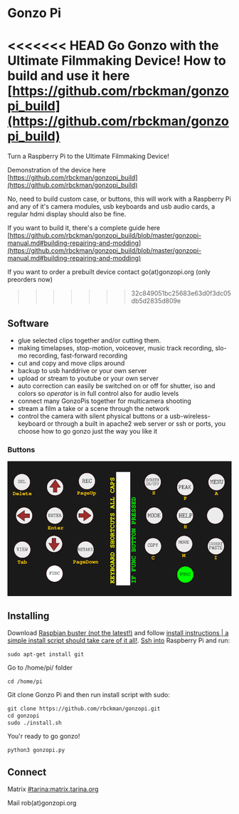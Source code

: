 Gonzo Pi
=============

<<<<<<< HEAD
Go Gonzo with the Ultimate Filmmaking Device!
How to build and use it here [https://github.com/rbckman/gonzopi_build](https://github.com/rbckman/gonzopi_build)
=======
Turn a Raspberry Pi to the Ultimate Filmmaking Device!

Demonstration of the device here [https://github.com/rbckman/gonzopi_build](https://github.com/rbckman/gonzopi_build)

No, need to build custom case, or buttons, this will work with a Raspberry Pi and any of it's camera modules, usb keyboards and usb audio cards, a regular hdmi display should also be fine.

If you want to build it, there's a complete guide here [https://github.com/rbckman/gonzopi_build/blob/master/gonzopi-manual.md#building-repairing-and-modding](https://github.com/rbckman/gonzopi_build/blob/master/gonzopi-manual.md#building-repairing-and-modding)

If you want to order a prebuilt device contact go(at)gonzopi.org (only preorders now)
>>>>>>> 32c849051bc25683e63d0f3dc05db5d2835d809e

Software
--------
- glue selected clips together and/or cutting them.
- making timelapses, stop-motion, voiceover, music track recording, slo-mo recording, fast-forward recording
- cut and copy and move clips around
- backup to usb harddrive or your own server
- upload or stream to youtube or your own server
- auto correction can easily be switched on or off for shutter, iso and colors so *operator* is in full control also for audio levels
- connect many GonzoPis together for multicamera shooting
- stream a film a take or a scene through the network
- control the camera with silent physical buttons or a usb-wireless-keyboard or through a built in apache2 web server or ssh or ports, you choose how to go gonzo just the way you like it

### Buttons
![Buttons](/extras/buttons.png)

Installing
----------
Download [Raspbian buster (not the latest!)](https://www.raspberrypi.org/downloads/raspbian/) and follow [install instructions | a simple install script should take care of it all!](https://www.raspberrypi.org/documentation/installation/installing-images/README.md).
[Ssh into](https://www.raspberrypi.org/documentation/remote-access/ssh/) Raspberry Pi and run:
```
sudo apt-get install git
```
Go to /home/pi/ folder
```
cd /home/pi
```
Git clone Gonzo Pi and then run install script with sudo:
```
git clone https://github.com/rbckman/gonzopi.git
cd gonzopi
sudo ./install.sh
```
You'r ready to go gonzo! 
```
python3 gonzopi.py
```

Connect
-------
Matrix [#tarina:matrix.tarina.org](https://riot.im/app/#/room/#tarina:matrix.tarina.org)

Mail rob(at)gonzopi.org

